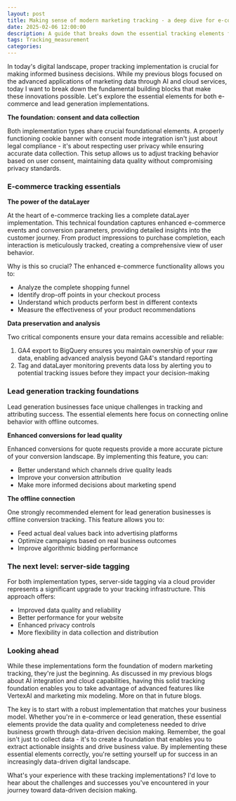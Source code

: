 ```yaml
---
layout: post
title: Making sense of modern marketing tracking - a deep dive for e-commerce and lead generation
date: 2025-02-06 12:00:00
description: A guide that breaks down the essential tracking elements for e-commerce and lead generation businesses, explaining why each component is crucial for building a foundation that enables data analysis and insights.
tags: Tracking_measurement
categories:
---
```


In today's digital landscape, proper tracking implementation is crucial for making informed business decisions. While my previous blogs focused on the advanced applications of marketing data through AI and cloud services, today I want to break down the fundamental building blocks that make these innovations possible. Let's explore the essential elements for both e-commerce and lead generation implementations.

**The foundation: consent and data collection**

Both implementation types share crucial foundational elements. A properly functioning cookie banner with consent mode integration isn't just about legal compliance - it's about respecting user privacy while ensuring accurate data collection. This setup allows us to adjust tracking behavior based on user consent, maintaining data quality without compromising privacy standards.

### E-commerce tracking essentials
**The power of the dataLayer**

At the heart of e-commerce tracking lies a complete dataLayer implementation. This technical foundation captures enhanced e-commerce events and conversion parameters, providing detailed insights into the customer journey. From product impressions to purchase completion, each interaction is meticulously tracked, creating a comprehensive view of user behavior.

Why is this so crucial? The enhanced e-commerce functionality allows you to:
- Analyze the complete shopping funnel
- Identify drop-off points in your checkout process
- Understand which products perform best in different contexts
- Measure the effectiveness of your product recommendations

**Data preservation and analysis**

Two critical components ensure your data remains accessible and reliable:
1. GA4 export to BigQuery ensures you maintain ownership of your raw data, enabling advanced analysis beyond GA4's standard reporting
2. Tag and dataLayer monitoring prevents data loss by alerting you to potential tracking issues before they impact your decision-making

### Lead generation tracking foundations
Lead generation businesses face unique challenges in tracking and attributing success. The essential elements here focus on connecting online behavior with offline outcomes.

**Enhanced conversions for lead quality**

Enhanced conversions for quote requests provide a more accurate picture of your conversion landscape. By implementing this feature, you can:
- Better understand which channels drive quality leads
- Improve your conversion attribution
- Make more informed decisions about marketing spend

**The offline connection**

One strongly recommended element for lead generation businesses is offline conversion tracking. This feature allows you to:
- Feed actual deal values back into advertising platforms
- Optimize campaigns based on real business outcomes
- Improve algorithmic bidding performance

### The next level: server-side tagging
For both implementation types, server-side tagging via a cloud provider represents a significant upgrade to your tracking infrastructure. This approach offers:
- Improved data quality and reliability
- Better performance for your website
- Enhanced privacy controls
- More flexibility in data collection and distribution

### Looking ahead
While these implementations form the foundation of modern marketing tracking, they're just the beginning. As discussed in my previous blogs about AI integration and cloud capabilities, having this solid tracking foundation enables you to take advantage of advanced features like VertexAI and marketing mix modeling. More on that in future blogs.

The key is to start with a robust implementation that matches your business model. Whether you're in e-commerce or lead generation, these essential elements provide the data quality and completeness needed to drive business growth through data-driven decision making.
Remember, the goal isn't just to collect data - it's to create a foundation that enables you to extract actionable insights and drive business value. By implementing these essential elements correctly, you're setting yourself up for success in an increasingly data-driven digital landscape.

What's your experience with these tracking implementations? I'd love to hear about the challenges and successes you've encountered in your journey toward data-driven decision making.
